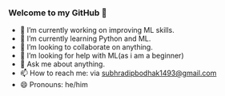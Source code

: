 ### Welcome to my GitHub 👋


- 🔭 I’m currently working on improving ML skills.
- 🌱 I’m currently learning Python and ML.
- 👯 I’m looking to collaborate on anything.
- 🤔 I’m looking for help with ML(as i am a beginner)
- 💬 Ask me about anything.
- 📫 How to reach me: via subhradipbodhak1493@gmail.com
- 😄 Pronouns: he/him


